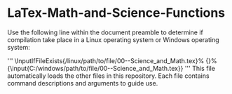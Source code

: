 # LaTex-Math-and-Science-Functions

Use the following line within the document preamble to determine if compilation take place in a Linux operating system or Windows operating system:

'''
\InputIfFileExists{/linux/path/to/file/00--Science_and_Math.tex}%
  {}%
  {\input{C:/windows/path/to/file/00--Science_and_Math.tex}}
'''
This file automatically loads the other files in this repository.  Each file contains command descriptions and arguments to guide use.

